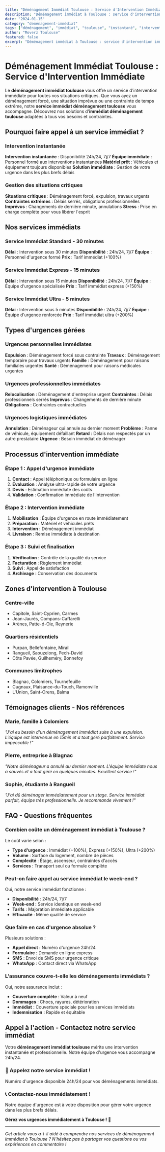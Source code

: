 ```yaml
---
title: "Déménagement Immédiat Toulouse : Service d'Intervention Immédiate"
description: "Déménagement immédiat à Toulouse : service d'intervention immédiate. Intervention instantanée, équipe disponible, solution immédiate. Devis gratuit."
date: "2024-01-15"
category: "deménagement-immédiat"
tags: ["déménagement", "immédiat", "toulouse", "instantané", "intervention"]
author: "Moverz Toulouse"
featured: false
excerpt: "Déménagement immédiat à Toulouse : service d'intervention immédiate. Intervention instantanée, équipe disponible, solution immédiate."
---
```


# Déménagement Immédiat Toulouse : Service d'Intervention Immédiate

Le **déménagement immédiat toulouse** vous offre un service d'intervention immédiate pour toutes vos situations critiques. Que vous ayez un déménagement forcé, une situation imprévue ou une contrainte de temps extrême, notre **service immédiat déménagement toulouse** vous accompagne. Découvrez nos solutions d'**immédiat déménagement toulouse** adaptées à tous vos besoins et contraintes.

## Pourquoi faire appel à un service immédiat ?

### Intervention instantanée

**Intervention instantanée** : Disponibilité 24h/24, 7j/7
**Équipe immédiate** : Personnel formé aux interventions instantanées
**Matériel prêt** : Véhicules et équipement toujours disponibles
**Solution immédiate** : Gestion de votre urgence dans les plus brefs délais

### Gestion des situations critiques

**Situations critiques** : Déménagement forcé, expulsion, travaux urgents
**Contraintes extrêmes** : Délais serrés, obligations professionnelles
**Imprévus** : Changements de dernière minute, annulations
**Stress** : Prise en charge complète pour vous libérer l'esprit

## Nos services immédiats

### Service Immédiat Standard - 30 minutes

**Délai** : Intervention sous 30 minutes
**Disponibilité** : 24h/24, 7j/7
**Équipe** : Personnel d'urgence formé
**Prix** : Tarif immédiat (+100%)

### Service Immédiat Express - 15 minutes

**Délai** : Intervention sous 15 minutes
**Disponibilité** : 24h/24, 7j/7
**Équipe** : Équipe d'urgence spécialisée
**Prix** : Tarif immédiat express (+150%)

### Service Immédiat Ultra - 5 minutes

**Délai** : Intervention sous 5 minutes
**Disponibilité** : 24h/24, 7j/7
**Équipe** : Équipe d'urgence renforcée
**Prix** : Tarif immédiat ultra (+200%)

## Types d'urgences gérées

### Urgences personnelles immédiates

**Expulsion** : Déménagement forcé sous contrainte
**Travaux** : Déménagement temporaire pour travaux urgents
**Famille** : Déménagement pour raisons familiales urgentes
**Santé** : Déménagement pour raisons médicales urgentes

### Urgences professionnelles immédiates

**Relocalisation** : Déménagement d'entreprise urgent
**Contraintes** : Délais professionnels serrés
**Imprévus** : Changements de dernière minute
**Obligations** : Contraintes contractuelles

### Urgences logistiques immédiates

**Annulation** : Déménageur qui annule au dernier moment
**Problème** : Panne de véhicule, équipement défaillant
**Retard** : Délais non respectés par un autre prestataire
**Urgence** : Besoin immédiat de déménager

## Processus d'intervention immédiate

### Étape 1 : Appel d'urgence immédiate

1. **Contact** : Appel téléphonique ou formulaire en ligne
2. **Évaluation** : Analyse ultra-rapide de votre urgence
3. **Devis** : Estimation immédiate des coûts
4. **Validation** : Confirmation immédiate de l'intervention

### Étape 2 : Intervention immédiate

1. **Mobilisation** : Équipe d'urgence en route immédiatement
2. **Préparation** : Matériel et véhicules prêts
3. **Intervention** : Déménagement immédiat
4. **Livraison** : Remise immédiate à destination

### Étape 3 : Suivi et finalisation

1. **Vérification** : Contrôle de la qualité du service
2. **Facturation** : Règlement immédiat
3. **Suivi** : Appel de satisfaction
4. **Archivage** : Conservation des documents

## Zones d'intervention à Toulouse

### Centre-ville
- Capitole, Saint-Cyprien, Carmes
- Jean-Jaurès, Compans-Caffarelli
- Arènes, Patte-d-Oie, Reynerie

### Quartiers résidentiels
- Purpan, Bellefontaine, Mirail
- Rangueil, Saouzelong, Pech-David
- Côte Pavée, Guilheméry, Bonnefoy

### Communes limitrophes
- Blagnac, Colomiers, Tournefeuille
- Cugnaux, Plaisance-du-Touch, Ramonville
- L'Union, Saint-Orens, Balma

## Témoignages clients - Nos références

### Marie, famille à Colomiers
*"J'ai eu besoin d'un déménagement immédiat suite à une expulsion. L'équipe est intervenue en 15min et a tout géré parfaitement. Service impeccable !"*

### Pierre, entreprise à Blagnac
*"Notre déménageur a annulé au dernier moment. L'équipe immédiate nous a sauvés et a tout géré en quelques minutes. Excellent service !"*

### Sophie, étudiante à Rangueil
*"J'ai dû déménager immédiatement pour un stage. Service immédiat parfait, équipe très professionnelle. Je recommande vivement !"*

## FAQ - Questions fréquentes

### Combien coûte un déménagement immédiat à Toulouse ?

Le coût varie selon :
- **Type d'urgence** : Immédiat (+100%), Express (+150%), Ultra (+200%)
- **Volume** : Surface du logement, nombre de pièces
- **Complexité** : Étage, ascenseur, contraintes d'accès
- **Services** : Transport seul ou formule complète

### Peut-on faire appel au service immédiat le week-end ?

Oui, notre service immédiat fonctionne :
- **Disponibilité** : 24h/24, 7j/7
- **Week-end** : Service identique en week-end
- **Tarifs** : Majoration immédiate applicable
- **Efficacité** : Même qualité de service

### Que faire en cas d'urgence absolue ?

Plusieurs solutions :
- **Appel direct** : Numéro d'urgence 24h/24
- **Formulaire** : Demande en ligne express
- **SMS** : Envoi de SMS pour urgence critique
- **WhatsApp** : Contact direct via WhatsApp

### L'assurance couvre-t-elle les déménagements immédiats ?

Oui, notre assurance inclut :
- **Couverture complète** : Valeur à neuf
- **Dommages** : Chocs, rayures, détérioration
- **Immédiat** : Couverture spéciale pour les services immédiats
- **Indemnisation** : Rapide et équitable

## Appel à l'action - Contactez notre service immédiat

Votre **déménagement immédiat toulouse** mérite une intervention instantanée et professionnelle. Notre équipe d'urgence vous accompagne 24h/24.

### 🚨 **Appelez notre service immédiat !**

Numéro d'urgence disponible 24h/24 pour vos déménagements immédiats.

### 📞 **Contactez-nous immédiatement !**

Notre équipe d'urgence est à votre disposition pour gérer votre urgence dans les plus brefs délais.

**Gérez vos urgences immédiatement à Toulouse !** 🚚

---

*Cet article vous a-t-il aidé à comprendre nos services de déménagement immédiat à Toulouse ? N'hésitez pas à partager vos questions ou vos expériences en commentaire !*

